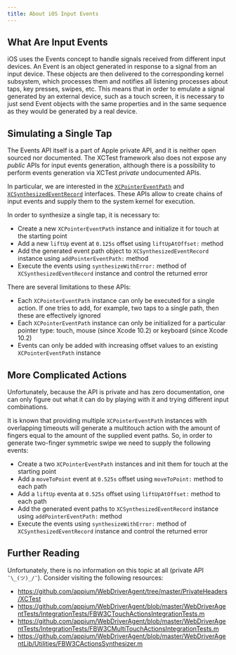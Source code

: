 ```yaml
---
title: About iOS Input Events
---
```


## What Are Input Events

iOS uses the Events concept to handle signals received from different input devices. An Event is an
object generated in response to a signal from an input device. These objects are then delivered to
the corresponding kernel subsystem, which processes them and notifies all listening processes about
taps, key presses, swipes, etc. This means that in order to emulate a signal generated by an external
device, such as a touch screen, it is necessary to just send Event objects with the same properties
and in the same sequence as they would be generated by a real device.

## Simulating a Single Tap

The Events API itself is a part of Apple private API, and it is neither open sourced nor documented.
The XCTest framework also does not expose any _public_ APIs for input events generation, although
there is a possibility to perform events generation via XCTest _private_ undocumented APIs.

In particular, we are interested in the
[`XCPointerEventPath`](https://github.com/appium/WebDriverAgent/blob/master/PrivateHeaders/XCTest/XCPointerEventPath.h)
and [`XCSynthesizedEventRecord`](https://github.com/appium/WebDriverAgent/blob/master/PrivateHeaders/XCTest/XCSynthesizedEventRecord.h)
interfaces. These APIs allow to create chains of input events and supply them to the system kernel
for execution.

In order to synthesize a single tap, it is necessary to:

- Create a new `XCPointerEventPath` instance and initialize it for touch at the starting point
- Add a new `liftUp` event at `0.125s` offset using `liftUpAtOffset:` method
- Add the generated event path object to `XCSynthesizedEventRecord` instance using
  `addPointerEventPath:` method
- Execute the events using `synthesizeWithError:` method of `XCSynthesizedEventRecord` instance and
  control the returned error

There are several limitations to these APIs:

- Each `XCPointerEventPath` instance can only be executed for a single action. If one tries to add,
  for example, two taps to a single path, then these are effectively ignored
- Each `XCPointerEventPath` instance can only be initialized for a particular pointer type: touch,
  mouse (since Xcode 10.2) or keyboard (since Xcode 10.2)
- Events can only be added with increasing offset values to an existing `XCPointerEventPath` instance

## More Complicated Actions

Unfortunately, because the API is private and has zero documentation, one can only figure out what
it can do by playing with it and trying different input combinations.

It is known that providing multiple `XCPointerEventPath` instances with overlapping timeouts will
generate a multitouch action with the amount of fingers equal to the amount of the supplied event
paths. So, in order to generate two-finger symmetric swipe we need to supply the following events:

- Create a two `XCPointerEventPath` instances and init them for touch at the starting point
- Add a `moveToPoint` event at `0.525s` offset using `moveToPoint:` method to each path
- Add a `liftUp` eventa at `0.525s` offset using `liftUpAtOffset:` method to each path
- Add the generated event paths to `XCSynthesizedEventRecord` instance using `addPointerEventPath:` method
- Execute the events using `synthesizeWithError:` method of `XCSynthesizedEventRecord` instance and
  control the returned error

## Further Reading

Unfortunately, there is no information on this topic at all (private API `¯\_(ツ)_/¯`). Consider
visiting the following resources:

* <https://github.com/appium/WebDriverAgent/tree/master/PrivateHeaders/XCTest>
* <https://github.com/appium/WebDriverAgent/blob/master/WebDriverAgentTests/IntegrationTests/FBW3CTouchActionsIntegrationTests.m>
* <https://github.com/appium/WebDriverAgent/blob/master/WebDriverAgentTests/IntegrationTests/FBW3CMultiTouchActionsIntegrationTests.m>
* <https://github.com/appium/WebDriverAgent/blob/master/WebDriverAgentLib/Utilities/FBW3CActionsSynthesizer.m>
